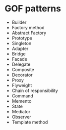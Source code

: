 # GOF patterns

- Builder
- Factory method
- Abstract Factory
- Prototype
- Singleton
- Adapter
- Bridge
- Facade
- Delegate
- Composite
- Decorator
- Proxy
- Flyweight
- Chain of responsibility
- Command
- Memento
- State
- Mediator
- Observer
- Template method

